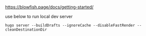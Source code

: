 https://blowfish.page/docs/getting-started/

use below to run local dev server
```
hugo server --buildDrafts --ignoreCache --disableFastRender --cleanDestinationDir
```
